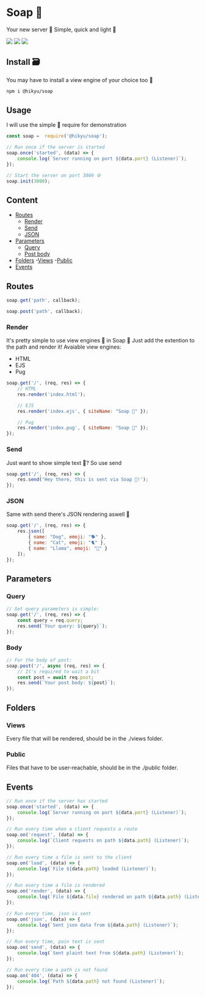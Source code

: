 # Soap 🧼

Your new server 💾
Simple, quick and light 🤏

![](https://img.shields.io/bundlephobia/min/@hikyu/soap?style=flat-square)
![](https://img.shields.io/npm/dw/@hikyu/soap?style=flat-square)
![](https://img.shields.io/github/last-commit/jhikyu/-hikyu.soap?style=flat-square)

## Install 🗃
You may have to install a view engine of your choice too 📌
```bash
npm i @hikyu/soap
```

## Usage

I will use the simple 🐣 require for demonstration

```js
const soap =  require('@hikyu/soap');

// Run once if the server is started
soap.once('started', (data) => {
	console.log(`Server running on port ${data.port} (Listener)`);
});

// Start the server on port 3000 ⚙
soap.init(3000);
```

## Content
- [Routes](#routes)
	- [Render](#render)
    - [Send](#send)
    - [JSON](#json)
- [Parameters](#parameters)
    - [Query](#query)
    - [Post body](#body)
- [Folders](#folders)
	-[Views](#views)
	-[Public](#public)
- [Events](#events)


## Routes

```js
soap.get('path', callback);

soap.post('path', callback);
```

### Render
It's pretty simple to use  view engines 👀 in Soap 🧼
Just add the extention to the path and render it!
Avaiable view engines:
- HTML
- EJS
- Pug

```js
soap.get('/', (req, res) => {
	// HTML
	res.render('index.html');

	// EJS
	res.render('index.ejs', { siteName: "Soap 🧼" });

	// Pug
	res.render('index.pug', { siteName: "Soap 🧼" });
});
```

### Send
Just want to show simple text 📃?
So use send

```js
soap.get('/', (req, res) => {
	res.send('Hey there, this is sent via Soap 🧼!');
});
```

### JSON
Same with send there's JSON rendering aswell 🔡

```js
soap.get('/', (req, res) => {
	res.json([
		{ name: "Dog", emoji: "🐕" },
		{ name: "Cat", emoji: "🐈" },
		{ name: "Llama", emoji: "🦙" }
	]);
});
```

## Parameters

### Query
```js
// Get query parameters is simple:
soap.get('/', (req, res) => {
	const query = req.query;
	res.send(`Your query: ${query}`);
});
```

### Body
```js
// For the body of post:
soap.post('/', async (req, res) => {
	// It's required to wait a bit
	const post = await req.post;
	res.send(`Your post body: ${post}`);
});
```

## Folders

### Views
Every file that will be rendered, should be in the ./views folder.

### Public
Files that have to be user-reachable, should be in the ./public folder.



## Events

```js
// Run once if the server has started
soap.once('started', (data) => {
	console.log(`Server running on port ${data.port} (Listener)`);
});

// Run every time when a client requests a route
soap.on('request', (data) => {
	console.log(`Client requests on path ${data.path} (Listener)`);
});

// Run every time a file is sent to the client
soap.on('load', (data) => {
	console.log(`File ${data.path} loaded (Listener)`);
});

// Run every time a file is rendered
soap.on('render', (data) => {
	console.log(`File ${data.file} rendered on path ${data.path} (Listener)`);
});

// Run every time, json is sent
soap.on('json', (data) => {
	console.log(`Sent json data from ${data.path} (Listener)`);
});

// Run every time, pain text is sent
soap.on('send', (data) => {
	console.log(`Sent plaint text from ${data.path} (Listener)`);
});

// Run every time a path is not found
soap.on('404', (data) => {
	console.log(`Path ${data.path} not found (Listener)`);
});
```